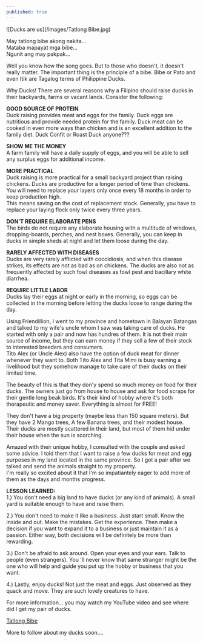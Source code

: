 ```yaml
---
published: true
---
```

![Ducks are us](/images/Tatlong Bibe.jpg)

May tatlong bibe akong nakita...   
Mataba mapayat mga bibe...   
Ngunit ang may pakpak...

Well you know how the song goes. But to those who doesn't, it doesn't really matter. The important thing is the principle of a bibe. Bibe or Pato and even Itik are Tagalog terms of Philippine Ducks.  

Why Ducks! There are several reasons why a Filipino should raise ducks in their backyards, farms or vacant lands. Consider the following:

**GOOD SOURCE OF PROTEIN**   
Duck raising provides meat and eggs for the family. Duck eggs are nutritious and provide needed protein for the family. Duck meat can be cooked in even more ways than chicken and is an excellent 
addition to the family diet. Duck Confit or Roast Duck anyone???

**SHOW ME THE MONEY**   
A farm family will have a daily supply of eggs, and you will be able to sell any surplus eggs for additional income.

**MORE PRACTICAL**   
Duck raising is more practical for a small backyard project than raising chickens. Ducks are productive for a longer period of time than chickens. You will need to replace your layers only once every 18 months in order to keep production high.   
This means saving on the cost of replacement stock. Generally, you have to replace your laying flock only twice every three years.

**DON'T REQUIRE ELABORATE PENS**   
The birds do not require any elaborate housing with a multitude of windows, dropping-boards, perches,  and nest boxes. Generally, you can keep in ducks in simple sheds at night and let them loose during the day.

**RARELY AFFECTED WITH DISEASES**   
Ducks are very rarely afflicted with coccidiosis, and when this disease strikes, its effects are not  as bad as on chickens.  The ducks are also not as frequently affected by such fowl diseases as fowl pest and bacillary white diarrhea. 

**REQUIRE LITTLE LABOR**   
Ducks lay their eggs at night or early in the morning, so eggs can be collected in the morning before letting the ducks loose to range during the day.


Using Friendillion, I went to my province and hometown in Balayan Batangas and talked to my wife's uncle whom I saw was taking care of ducks. He started with only a pair and now has hundres of them. It is not their main source of income, but they can earn money if they sell a few of their stock to interested breeders and consumers.   
Tito Alex (or Uncle Alex) also have the option of duck meat for dinner whenever they want to. Both Tito Alex and Tita Mimi is busy earning a livelihood but they somehow manage to take care of their ducks on their limited time.

The beauty of this is that they don'y spend so much money on food for their ducks. The owners just go from house to house and ask for food scraps for their gentle long beak birds. It's their kind of hobby where it's both therapeutic and money saver. Everything is almost for FREE!

They don't have a big property (maybe less than 150 square meters). But they have 2 Mango trees, A few Banana trees, and their modest house. Their ducks are mostly scattered in their land, but most of them hid under their house when the sun is scorching.

Amazed with their unique hobby, I consulted with the couple and asked some advice. I told them that I want  to raise a few ducks for meat and egg purposes in my land located in the same province. So I got a pair after we talked and send the animals straight to my property.   
I'm really so excited about it that I'm so impatiantely eager to add more of them as the days and months progress. 

**LESSON LEARNED:**   
1.) You don't need a big land to have ducks (or any kind of animals). A small yard is suitable enough to have and raise them.  

2.) You don't need to make it like a business. Just start small. Know the inside and out. Make the mistakes. Get the experience. Then make a decision if you want to expand it to a business or just maintain it as a passion. Either way, both decisions will be definitely be more than rewarding. 

3.) Don't be afraid to ask around. Open your eyes and your ears. Talk to people (even strangers). You 'll never know that same stranger might be the one who will help and guide you put up the hobby or business that you want.

4.) Lastly, enjoy ducks! Not just the meat and eggs. Just observed as they quack and move. They are such lovely creatures to have.


For more information... you may watch my YouTube video and see where did I get my pair of ducks. 

[Tatlong Bibe](https://www.youtube.com/watch?v=1U9X4GJowtU&list=PLauQcdeGJkqaVAzkrT7oxTIloQXht0YGk)



More to follow about my ducks soon....

